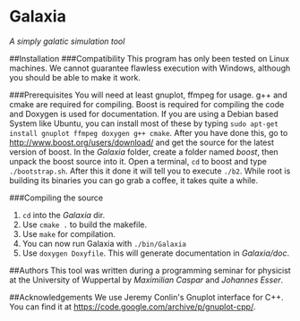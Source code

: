 # Galaxia
_A simply galatic simulation tool_

##Installation
###Compatibility
This program has only been tested on Linux machines. We cannot guarantee flawless execution with Windows, although you should be able to make it work.

###Prerequisites
You will need at least gnuplot, ffmpeg for usage. g++ and cmake are required for compiling. Boost is required for compiling the code and Doxygen is used for documentation. If you are using a Debian based System like Ubuntu, you can install most of these by typing `sudo apt-get install gnuplot ffmpeg doxygen g++ cmake`. After you have done this, go to http://www.boost.org/users/download/ and get the source for the latest version of boost. In the _Galaxia_ folder, create a folder named _boost_, then unpack the boost source into it. Open a terminal, `cd` to boost and type `./bootstrap.sh`. After this it done it will tell you to execute `./b2`. While root is building its binaries you can go grab a coffee, it takes quite a while.


###Compiling the source
1. `cd` into the _Galaxia_ dir.
2. Use `cmake .` to build the makefile.
3. Use `make` for compilation.
4. You can now run Galaxia with `./bin/Galaxia`
5. Use `doxygen Doxyfile`. This will generate documentation in _Galaxia/doc_.

##Authors
This tool was written during a programming seminar for physicist at the University of Wuppertal by _Maximilian Caspar_ and _Johannes Esser_.

##Acknowledgements
We use Jeremy Conlin's Gnuplot interface for C++. You can find it at https://code.google.com/archive/p/gnuplot-cpp/.
